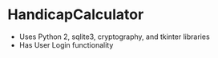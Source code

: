 # HandicapCalculator
- Uses Python 2, sqlite3, cryptography, and tkinter libraries
- Has User Login functionality
